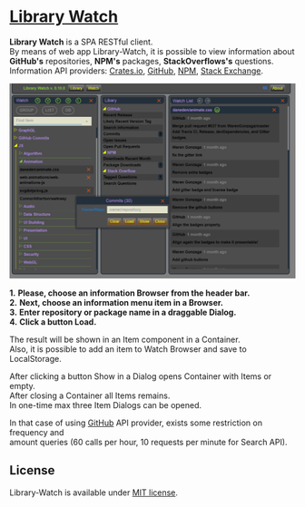 # [Library Watch](https://zhnzhn.github.io/library-watch)
**Library Watch** is a SPA RESTful client.   
By means of web app Library-Watch, it is possible to view information about **GitHub's** repositories, **NPM's** packages, **StackOverflows's** questions.   
Information API providers: [Crates.io](https://crates.io/), [GitHub](https://www.github.com/), [NPM](https://www.npmjs.com/), [Stack Exchange](https://stackexchange.com/).    

![alt text](screencast/library-watch.png?raw=true "Library Watch")

**1.** **Please, choose an information Browser from the header bar.**  
**2.** **Next, choose an information menu item in a Browser.**   
**3.** **Enter repository or package name in a draggable Dialog.**   
**4.** **Click a button Load.**   

The result will be shown in an Item component in a Container.  
Also, it is possible to add an item to Watch Browser and save to LocalStorage.  

After clicking a button Show in a Dialog opens Container with Items or empty.  
After closing a Container all Items remains.  
In one-time max three Item Dialogs can be opened.  

In that case of using [GitHub](https://developer.github.com/v3/#rate-limiting) API provider, exists some restriction on frequency and  
amount queries (60 calls per hour, 10 requests per minute for Search API).

## License
Library-Watch is available under [MIT license](https://opensource.org/licenses/MIT).
